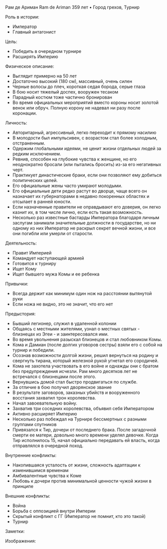 Рам де Ариман
Ram de Ariman
359 лет • Город грехов, Турнир

Роль в истории:

* Император
* Главный антагонист

Цель:

* Победить в очередном турнире
* Расширять Империю

Физическое описание:

* Выглядит примерно на 50 лет
* Достаточно высокий (180 см), массивный, очень силен
* Черные волосы до плеч, короткая седая борода, серые глаза
* В бою носит тяжелый доспех, вооружен тесаком
* Парадный костюм тоже частично бронирован
* Во время официальных мероприятий вместо короны носит золотой венок или обруч. Полную корону не надевал ни разу после коронации.

Личность:

* Авторитарный, агрессивный, легко переходит к прямому насилию
* В молодости был импульсивен, с возрастом стал более холодным, отстраненным.
* Одержим глобальными идеями, не ценит жизни отдельных людей за редким исключением.
* Ревнив, способен на глубокие чувства к женщине, но его неоднократно бросали (или пытались бросить) из-за его негативных черт.
* Практикует династические браки, если они позволяют ему добиться политических целей.
* Его официальные жены часто умирают молодыми.
* Его официальные дети редко растут во дворце, чаще всего он назначает их губернаторами в недавно покоренных областях и отсылает в ранней юности.
* Если назначенные правители не оправдывают его доверия, он легко казнит их, в том числе лично, если есть такая возможность.
* Несколько раз известные бастарды Императора благодаря личным заслугам занимали значительные должности в государстве, но ни одному из них Император не раскрыл секрет вечной жизни, и все они погибли или умерли от старости.

Деятельность:

* Правит Империей
* Командует наступающей армией
* Готовится к турниру
* Ищет Кому
* Ищет бывшего мужа Комы и ее ребенка

Привычки:

* Всегда держит как минимум один нож на расстоянии вытянутой руки
* Если ножа не видно, это не значит, что его нет

Предыстория:

* Бывший легионер, служил в удаленной колонии
* Общаясь с местными жителями, узнал о местных святых - близнецах из Эгеи - и заинтересовался ими.
* Во время увольнения разыскал близнецов и стал любовником Комы.
* Кома и Дамиан (после долгих уговоров сестры) взяли его с собой на турнир и победили.
* Осознав возможности долгой жизни, решил вернуться на родину и свергнуть тирана, который железной рукой угнетал его сородичей.
* Кома не захотела участвовать в его войне и однажды они с братом без предупреждения исчезли. Рам много десятков лет не встречался с близнецами после этого.
* Вернувшись домой стал быстро продвигаться по службе.
* За отличие в бою получил дворянское звание
* В результате заговоров, заказных убийств и вооруженного восстания захватил трон королевства.
* Начал завоевательную войну.
* Захватив три соседних королевства, объявил себя Императором
* Активно расширяет Империю
* Несколько раз побеждал на Турнире бессмертных с разными группами спутников
* Привязался к Тир, дочери от последнего брака. После загадочной смерти ее матери, довольно много времени уделял девочке. Когда Тир исполнилось 15, начал официально передавать ей власть, когда отправлялся в очередной поход.

Внутренние конфликты:

* Накопившаяся усталость от жизни, сложность адаптации к изменившимся временам
* Амбивалентные чувства к Коме
* Любовь к дочери против минимальной ценности чужой жизни в принципе

Внешние конфликты:

* Война
* Борьба с оппозицией внутри Империи
* Скрытый конфликт с ГГ (Император не помнит, кто это такой)
* Турнир

Заметки:


Изображения:

